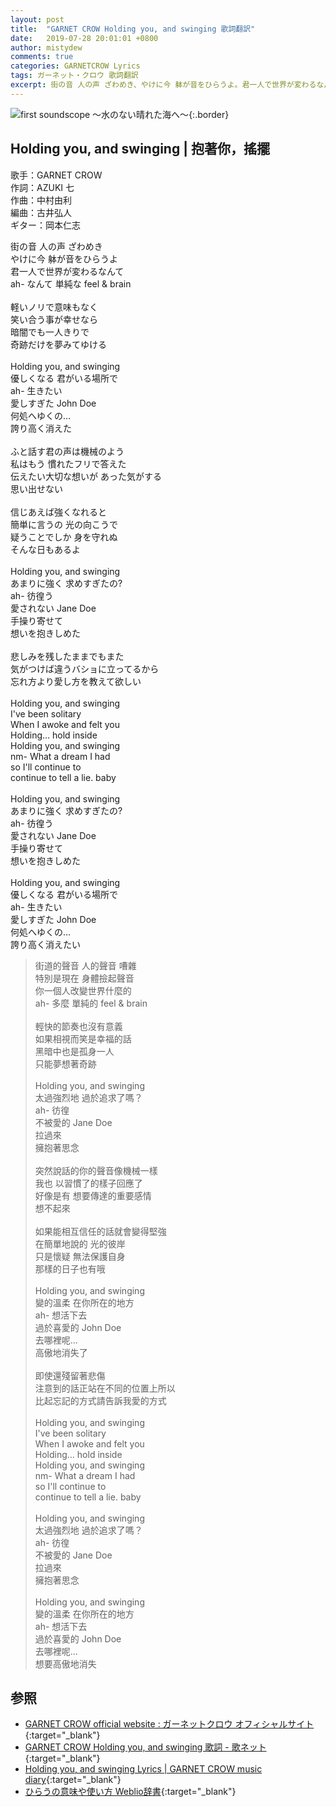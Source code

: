 ```yaml
---
layout: post
title:  "GARNET CROW Holding you, and swinging 歌詞翻訳"
date:   2019-07-28 20:01:01 +0800
author: mistydew
comments: true
categories: GARNETCROW Lyrics
tags: ガーネット・クロウ 歌詞翻訳
excerpt: 街の音 人の声 ざわめき、やけに今 躰が音をひらうよ。君一人で世界が変わるなんて、ah- なんて 単純な feel & brain。
---
```

![first soundscope 〜水のない晴れた海へ〜](https://raw.githubusercontent.com/mistydew/gc2/master/cover/album/AL01_first%20soundscope%20〜水のない晴れた海へ〜.jpg){:.border}

## Holding you, and swinging | 抱著你，搖擺

歌手：GARNET CROW<br>
作詞：AZUKI 七<br>
作曲：中村由利<br>
編曲：古井弘人<br>
ギター：岡本仁志

<div class="lyric-original">
<p>
街の音 人の声 ざわめき<br>
やけに今 躰が音をひらうよ<br>
君一人で世界が変わるなんて<br>
ah- なんて 単純な feel & brain<br>
<br>
軽いノリで意味もなく<br>
笑い合う事が幸せなら<br>
暗闇でも一人きりで<br>
奇跡だけを夢みてゆける<br>
<br>
Holding you, and swinging<br>
優しくなる 君がいる場所で<br>
ah- 生きたい<br>
愛しすぎた John Doe<br>
何処へゆくの…<br>
誇り高く消えた<br>
<br>
ふと話す君の声は機械のよう<br>
私はもう 慣れたフリで答えた<br>
伝えたい大切な想いが あった気がする<br>
思い出せない<br>
<br>
信じあえば強くなれると<br>
簡単に言うの 光の向こうで<br>
疑うことでしか 身を守れぬ<br>
そんな日もあるよ<br>
<br>
Holding you, and swinging<br>
あまりに強く 求めすぎたの?<br>
ah- 彷徨う<br>
愛されない Jane Doe<br>
手操り寄せて<br>
想いを抱きしめた<br>
<br>
悲しみを残したままでもまた<br>
気がつけば違うバショに立ってるから<br>
忘れ方より愛し方を教えて欲しい<br>
<br>
Holding you, and swinging<br>
I've been solitary<br>
When I awoke and felt you<br>
Holding… hold inside<br>
Holding you, and swinging<br>
nm- What a dream I had<br>
so I'll continue to<br>
continue to tell a lie. baby<br>
<br>
Holding you, and swinging<br>
あまりに強く 求めすぎたの?<br>
ah- 彷徨う<br>
愛されない Jane Doe<br>
手操り寄せて<br>
想いを抱きしめた<br>
<br>
Holding you, and swinging<br>
優しくなる 君がいる場所で<br>
ah- 生きたい<br>
愛しすぎた John Doe<br>
何処へゆくの…<br>
誇り高く消えたい
</p>
</div>

<div class="lyric-translation">
<blockquote>
街道的聲音 人的聲音 嘈雜<br>
特別是現在 身體撿起聲音<br>
你一個人改變世界什麼的<br>
ah- 多麼 單純的 feel & brain<br>
<br>
輕快的節奏也沒有意義<br>
如果相視而笑是幸福的話<br>
黑暗中也是孤身一人<br>
只能夢想著奇跡<br>
<br>
Holding you, and swinging<br>
太過強烈地 過於追求了嗎？<br>
ah- 彷徨<br>
不被愛的 Jane Doe<br>
拉過來<br>
擁抱著思念<br>
<br>
突然說話的你的聲音像機械一樣<br>
我也 以習慣了的樣子回應了<br>
好像是有 想要傳達的重要感情<br>
想不起來<br>
<br>
如果能相互信任的話就會變得堅強<br>
在簡單地說的 光的彼岸<br>
只是懷疑 無法保護自身<br>
那樣的日子也有哦<br>
<br>
Holding you, and swinging<br>
變的溫柔 在你所在的地方<br>
ah- 想活下去<br>
過於喜愛的 John Doe<br>
去哪裡呢...<br>
高傲地消失了<br>
<br>
即使還殘留著悲傷<br>
注意到的話正站在不同的位置上所以<br>
比起忘記的方式請告訴我愛的方式<br>
<br>
Holding you, and swinging<br>
I've been solitary<br>
When I awoke and felt you<br>
Holding... hold inside<br>
Holding you, and swinging<br>
nm- What a dream I had<br>
so I'll continue to<br>
continue to tell a lie. baby<br>
<br>
Holding you, and swinging<br>
太過強烈地 過於追求了嗎？<br>
ah- 彷徨<br>
不被愛的 Jane Doe<br>
拉過來<br>
擁抱著思念<br>
<br>
Holding you, and swinging<br>
變的溫柔 在你所在的地方<br>
ah- 想活下去<br>
過於喜愛的 John Doe<br>
去哪裡呢...<br>
想要高傲地消失
</blockquote>
</div>

## 参照

* [GARNET CROW official website : ガーネットクロウ オフィシャルサイト](http://www.garnetcrow.com){:target="_blank"}
* [GARNET CROW Holding you, and swinging 歌詞 - 歌ネット](https://www.uta-net.com/song/20141){:target="_blank"}
* [Holding you, and swinging Lyrics \| GARNET CROW music diary](https://mistydew.github.io/gc/lyrics/original/Holding%20you,%20and%20swinging.html){:target="_blank"}
* [ひらうの意味や使い方 Weblio辞書](https://www.weblio.jp/content/ひらう){:target="_blank"}
